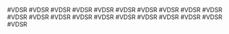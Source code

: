 #VDSR
#VDSR
#VDSR
#VDSR
#VDSR
#VDSR
#VDSR
#VDSR
#VDSR
#VDSR
#VDSR
#VDSR
#VDSR
#VDSR
#VDSR
#VDSR
#VDSR
#VDSR
#VDSR
#VDSR
#VDSR
